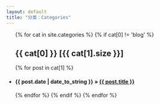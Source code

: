 ```yaml
---
layout: default
title: "分类：Categories"
---
```

<ul class="list-unstyled">
{% for cat in site.categories %} 
	{% if cat[0] != 'blog' %} 
   <a name="{{ cat[0] }}"></a>
   <h2>{{ cat[0] }}&nbsp;[{{ cat[1].size }}]</h2>
     {% for post in cat[1] %} 
    <li><h4><span>{{ post.date | date_to_string }}</span> &raquo; <a href="{{ post.url }}">{{ post.title }}</a></h4></li>
	{% endfor %} 
   {% endif %} 
{% endfor %} 
</ul>
